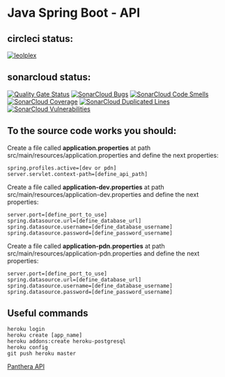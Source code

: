 # Java Spring Boot - API

## circleci status:
[![leolplex](https://circleci.com/gh/leolplex/Panthera-Spring-API.svg?style=svg)](https://app.circleci.com/pipelines/github/leolplex)

## sonarcloud status:
[![Quality Gate Status](https://sonarcloud.io/api/project_badges/measure?project=leolplex_Panthera-Spring-API&metric=alert_status)](https://sonarcloud.io/dashboard?id=leolplex_Panthera-Spring-API)
[![SonarCloud Bugs](https://sonarcloud.io/api/project_badges/measure?project=leolplex_Panthera-Spring-API&metric=bugs)](https://sonarcloud.io/dashboard?id=leolplex_Panthera-Spring-API)
[![SonarCloud Code Smells](https://sonarcloud.io/api/project_badges/measure?project=leolplex_Panthera-Spring-API&metric=code_smells)](https://sonarcloud.io/dashboard?id=leolplex_Panthera-Spring-API)
[![SonarCloud Coverage](https://sonarcloud.io/api/project_badges/measure?project=leolplex_Panthera-Spring-API&metric=coverage)](https://sonarcloud.io/dashboard?id=leolplex_Panthera-Spring-API)
[![SonarCloud Duplicated Lines](https://sonarcloud.io/api/project_badges/measure?project=leolplex_Panthera-Spring-API&metric=duplicated_lines_density)](https://sonarcloud.io/dashboard?id=leolplex_Panthera-Spring-API)
[![SonarCloud Vulnerabilities](https://sonarcloud.io/api/project_badges/measure?project=leolplex_Panthera-Spring-API&metric=vulnerabilities)](https://sonarcloud.io/dashboard?id=leolplex_Panthera-Spring-API)

## To the source code works you should:
 Create a file called **application.properties**  at path src/main/resources/application.properties  and define the next properties:
 
    spring.profiles.active=[dev or pdn]
    server.servlet.context-path=[define_api_path]
 
 Create a file called **application-dev.properties** at path src/main/resources/application-dev.properties  and define the next properties:
 
    server.port=[define_port_to_use]
    spring.datasource.url=[define_database_url]
    spring.datasource.username=[define_database_username]
    spring.datasource.password=[define_password_username]
 

 Create a file called **application-pdn.properties** at path src/main/resources/application-pdn.properties  and define the next properties:
 
    server.port=[define_port_to_use]
    spring.datasource.url=[define_database_url]
    spring.datasource.username=[define_database_username]
    spring.datasource.password=[define_password_username]
    
## Useful commands

    heroku login
    heroku create [app_name]
    heroku addons:create heroku-postgresql
    heroku config
    git push heroku master
    
 [Panthera API](https://pantheramarket.herokuapp.com/)
 
